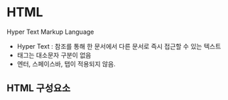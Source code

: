 # HTML
Hyper Text Markup Language
- Hyper Text : 참조를 통해 한 문서에서 다른 문서로 즉시 접근할 수 있는 텍스트
- 태그는 대소문자 구분이 없음
- 엔터, 스페이스바, 탭이 적용되지 않음.

## HTML 구성요소
